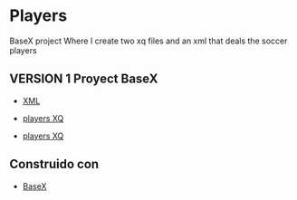 # Players

BaseX project 
Where I create two xq files and an xml that deals the soccer players


## VERSION 1 Proyect BaseX
* [XML](https://github.com/SergioPA11/Players/blob/master/jugadores.xml)

* [players XQ](https://github.com/SergioPA11/Players/blob/master/jugadores.xq)

* [players XQ](https://github.com/SergioPA11/Players/blob/master/players.xq)

## Construido con

* [BaseX](http://basex.org/) 

